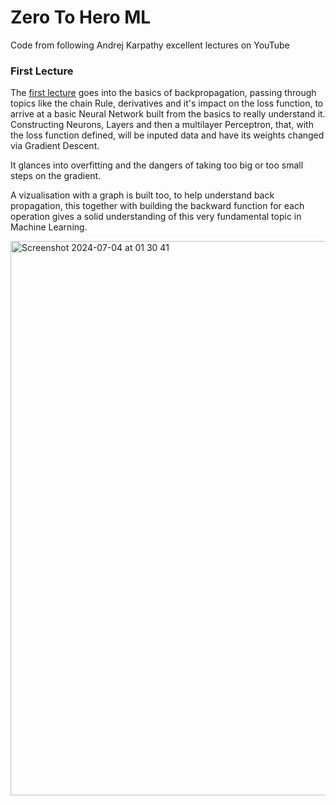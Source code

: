 # Zero To Hero ML

Code from following Andrej Karpathy excellent lectures on YouTube

### First Lecture

The [first lecture](https://www.youtube.com/watch?v=VMj-3S1tku0) goes into the basics of backpropagation, passing through topics like the chain Rule, derivatives and it's impact on the loss function, to arrive at a basic Neural Network built from the basics to really understand it. Constructing Neurons, Layers and then a multilayer Perceptron, that, with the loss function defined, will be inputed data and have its weights changed via Gradient Descent.

It glances into overfitting and the dangers of taking too big or too small steps on the gradient.

A vizualisation with a graph is built too, to help understand back propagation, this together with building the backward function for each operation gives a solid understanding of this very fundamental topic in Machine Learning.

<img width="887" alt="Screenshot 2024-07-04 at 01 30 41" src="https://github.com/vtortega/zero_to_hero-ML/assets/112141870/55ae8500-d5a8-4c07-9f88-185487ca1492">


